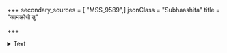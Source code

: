 +++
secondary_sources = [ "MSS_9589",]
jsonClass = "Subhaashita"
title = "कामक्रोधौ तु"

+++

<details><summary>Text</summary>

कामक्रोधौ तु संयम्य योऽर्थान् धर्मेण पश्यति।  
प्रजास्तमनुवर्तन्ते समुद्रमिव सिन्धवः॥
</details>
